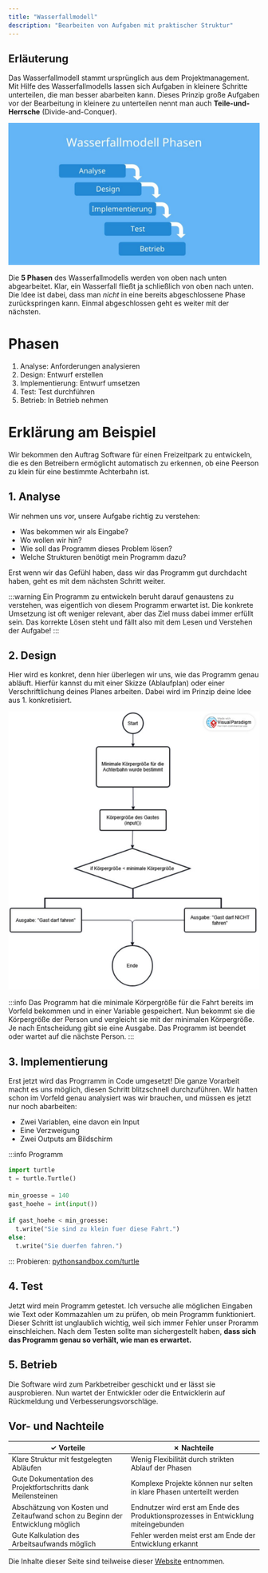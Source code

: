 ```yaml
---
title: "Wasserfallmodell"
description: "Bearbeiten von Aufgaben mit praktischer Struktur"
---
```


## Erläuterung

Das Wasserfallmodell stammt ursprünglich aus dem Projektmanagement. Mit Hilfe des Wasserfallmodells lassen sich Aufgaben in kleinere Schritte unterteilen, die man besser abarbeiten kann. Dieses Prinzip große Aufgaben vor der Bearbeitung in kleinere zu unterteilen nennt man auch **Teile-und-Herrsche** (Divide-and-Conquer).

![Wasserfallmodell](Wasserfallmodell.jpg)

Die **5 Phasen** des Wasserfallmodells werden von oben nach unten abgearbeitet. Klar, ein Wasserfall fließt ja schließlich von oben nach unten. Die Idee ist dabei, dass man *nicht* in eine bereits abgeschlossene Phase zurückspringen kann. Einmal abgeschlossen geht es weiter mit der nächsten.

# Phasen

1. Analyse: Anforderungen analysieren
2. Design: Entwurf erstellen
3. Implementierung: Entwurf umsetzen
4. Test: Test durchführen
5. Betrieb: In Betrieb nehmen

# Erklärung am Beispiel

Wir bekommen den Auftrag Software für einen Freizeitpark zu entwickeln, die es den Betreibern ermöglicht automatisch zu erkennen, ob eine Peerson zu klein für eine bestimmte Achterbahn ist.

## 1. Analyse

Wir nehmen uns vor, unsere Aufgabe richtig zu verstehen:
- Was bekommen wir als Eingabe?
- Wo wollen wir hin?
- Wie soll das Programm dieses Problem lösen?
- Welche Strukturen benötigt mein Programm dazu?

Erst wenn wir das Gefühl haben, dass wir das Programm gut durchdacht haben, geht es mit dem nächsten Schritt weiter.

:::warning
Ein Programm zu entwickeln beruht darauf genaustens zu verstehen, was eigentlich von diesem Programm erwartet ist. Die konkrete Umsetzung ist oft weniger relevant, aber das Ziel muss dabei immer erfüllt sein.
Das korrekte Lösen steht und fällt also mit dem Lesen und Verstehen der Aufgabe!
:::

## 2. Design
Hier wird es konkret, denn hier überlegen wir uns, wie das Programm genau abläuft. Hierfür kannst du mit einer Skizze (Ablaufplan) oder einer Verschriftlichung deines Planes arbeiten. Dabei wird im Prinzip deine Idee aus 1. konkretisiert.

![Programmablaufplan](design.jpg)

:::info
Das Programm hat die minimale Körpergröße für die Fahrt bereits im Vorfeld bekommen und in einer Variable gespeichert.
Nun bekommt sie die Körpergröße der Person und vergleicht sie mit der minimalen Körpergröße.
Je nach Entscheidung gibt sie eine Ausgabe.
Das Programm ist beendet oder wartet auf die nächste Person.
:::

## 3. Implementierung

Erst jetzt wird das Progrramm in Code umgesetzt! Die ganze Vorarbeit macht es uns möglich, diesen Schritt blitzschnell durchzuführen. Wir hatten schon im Vorfeld genau analysiert was wir brauchen, und müssen es jetzt nur noch abarbeiten:

- Zwei Variablen, eine davon ein Input
- Eine Verzweigung
- Zwei Outputs am Bildschirm

:::info Programm
``` python
import turtle
t = turtle.Turtle()

min_groesse = 140
gast_hoehe = int(input())

if gast_hoehe < min_groesse:
  t.write("Sie sind zu klein fuer diese Fahrt.")
else:
  t.write("Sie duerfen fahren.")
```
:::
Probieren: [pythonsandbox.com/turtle](https://pythonsandbox.com/turtle)

## 4. Test

Jetzt wird mein Programm getestet. Ich versuche alle möglichen Eingaben wie Text oder Kommazahlen um zu prüfen, ob mein Programm funktioniert. Dieser Schritt ist unglaublich wichtig, weil sich immer Fehler unser Proramm einschleichen. Nach dem Testen sollte man sichergestellt haben, **dass sich das Programm genau so verhält, wie man es erwartet.**

## 5. Betrieb

Die Software wird zum Parkbetreiber geschickt und er lässt sie ausprobieren. Nun wartet der Entwickler oder die Entwicklerin auf Rückmeldung und Verbesserungsvorschläge.

## Vor- und Nachteile

| ✓ Vorteile | ✗ Nachteile |
|------------|-------------|
| Klare Struktur mit festgelegten Abläufen | Wenig Flexibilität durch strikten Ablauf der Phasen |
| Gute Dokumentation des Projektfortschritts dank Meilensteinen | Komplexe Projekte können nur selten in klare Phasen unterteilt werden |
| Abschätzung von Kosten und Zeitaufwand schon zu Beginn der Entwicklung möglich | Endnutzer wird erst am Ende des Produktionsprozesses in Entwicklung miteingebunden |
| Gute Kalkulation des Arbeitsaufwands möglich | Fehler werden meist erst am Ende der Entwicklung erkannt |


Die Inhalte dieser Seite sind teilweise dieser [Website](https://studyflix.de/wirtschaft/wasserfallmodell-6748) entnommen.